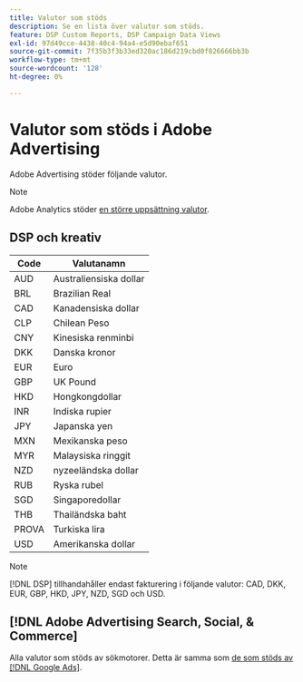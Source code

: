 ```yaml
---
title: Valutor som stöds
description: Se en lista över valutor som stöds.
feature: DSP Custom Reports, DSP Campaign Data Views
exl-id: 97d49cce-4438-40c4-94a4-e5d90ebaf651
source-git-commit: 7f35b3f3b33ed320ac186d219cbd0f826666bb3b
workflow-type: tm+mt
source-wordcount: '128'
ht-degree: 0%

---
```


# Valutor som stöds i Adobe Advertising

Adobe Advertising stöder följande valutor.


>[!NOTE]
>
>Adobe Analytics stöder [en större uppsättning valutor](https://experienceleague.adobe.com/docs/analytics/implementation/vars/config-vars/currencycode.html).

## DSP och kreativ

| Code | Valutanamn |
| ------ | -------------- |
| AUD | Australiensiska dollar |
| BRL | Brazilian Real |
| CAD | Kanadensiska dollar |
| CLP | Chilean Peso |
| CNY | Kinesiska renminbi |
| DKK | Danska kronor |
| EUR | Euro |
| GBP | UK Pound |
| HKD | Hongkongdollar |
| INR | Indiska rupier |
| JPY | Japanska yen |
| MXN | Mexikanska peso |
| MYR | Malaysiska ringgit |
| NZD | nyzeeländska dollar |
| RUB | Ryska rubel |
| SGD | Singaporedollar |
| THB | Thailändska baht |
| PROVA | Turkiska lira |
| USD | Amerikanska dollar |

>[!NOTE]
>
> [!DNL DSP] tillhandahåller endast fakturering i följande valutor: CAD, DKK, EUR, GBP, HKD, JPY, NZD, SGD och USD.

## [!DNL Adobe Advertising Search, Social, & Commerce]

Alla valutor som stöds av sökmotorer. Detta är samma som [de som stöds av  [!DNL Google Ads]](https://developers.google.com/adwords/api/docs/appendix/codes-formats#currency-codes).

